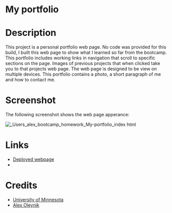 # My portfolio

# Description

This project is a personal portfolio web page. No code was provided for this build, I built this web page to show what I learned so far from the bootcamp. This portfolio includes working links in navigation that scroll to specific sections on the page. Images of previous projects that when clicked take you to that projects web page. The web page is designed to be view on multiple devices. This portfolio contains a photo, a short paragraph of me and how to contact me.  

# Screenshot
The following screenshot shows the web page apperance:

![_Users_alex_bootcamp_homework_My-portfolio_index html](https://user-images.githubusercontent.com/110851664/190307518-f0d96c82-6182-4bf7-a39b-c1cae74a8f43.png)

# Links
* [Deployed webpage](https://alexo16.github.io/My-portfolio/) 
* 

# Credits
* [University of Minnesota](https://courses.bootcampspot.com/courses/2176/assignments/38767?module_item_id=750311)
* [Alex Oleynik](https://github.com/AlexO16) 
